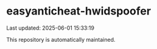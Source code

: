 # easyanticheat-hwidspoofer

Last updated: 2025-06-01 15:33:19

This repository is automatically maintained.
